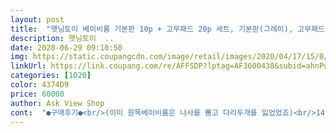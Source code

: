 ```yaml
---
layout: post 
title:  "햇님토이 베이비룸 기본판 10p + 고무패드 20p 세트, 기본판(그레이), 고무패드(화이트)" 
description: 햇님토이  ..
date: 2020-06-29 09:10:50 
img: https://static.coupangcdn.com/image/retail/images/2020/04/17/15/0/5db28e8c-d0fc-4134-a5da-c21af81a86df.jpg 
linkUrl: https://link.coupang.com/re/AFFSDP?lptag=AF3600438&subid=ahnPublicAsk&pageKey=1491730271&itemId=2560774163&vendorItemId=70553254179&traceid=V0-113-a36e77963c277afb 
categories: [1020] 
color: 4374D9 
price: 60000 
author: Ask View Shop 
cont:  "●구매후기●<br/>(이미 원목베이비룸은 나사를 뿜고 다리두개를 잃었었죠)<br/>14키로 아이가 기대면서 짓누르려해도 부러질듯 보이지않습니다.<br/><br/>가로세로껴놓고보니 나름 서로 부둥켜안고서 아들몸통박치기에도 꽤나 버티고있더군요.<br/><br/>그레이 색상이랑 흰색이랑 섞어서 조립했는데 생각보다 괜찮은 조합인거 같습니다.<br/><br/>기존 60만원주고 산 원목베이비룸이 창고에 박혀있으나,<br/>너무 가볍기에 제 구실못할거라 생각했지만,<br/>다른것보다 조립할때 딸깍 소리가 나야 조립이 되구 홈에 잘 끼워지는 편이라서 확인을 잘해야 조립이 확실한거 같습니다.<br/><br/>딸이 너무 좋아합니다.<br/> 문을 신청했어야했는데 넘어다니기 힘든거빼면 정말 좋아요<br/>사실 내구성이라던가 밀림, 넘어짐, 등의 걱정으로 비싼돈주면서 원목으로 제작한건데, 일반 베이비룸도 이 정도인 줄 알았으면... <br/>.<br/> 늦은 후회는 쓸 데 없겠죠<br/>사용해보니 아이 안전을 위해 만족합니다<br/>색상도 그레이는 때가 안타구 괜찮을꺼같구 걸레빨아서 위생상 한번씩 다 닦아주었네요.<br/><br/>아이가 방에서 놀기에 안전해야 하기때문에 꼭 설치를 해야 좋은거 같네요.<br/><br/>약 십분간의 시도끝에 포기하며 돌아섰습니다<br/>이 정도면 전 매우 만족하고,<br/>이때 실리콘보호구를 신겨주니 사기가 재 충전되며 더이상 뒤로는 물러나지않더군요.<br/><br/>이래서 엄마들끼리는 남의 집가서 자꾸 가구들여다보게 되나봅니다<br/>이사오면서 가구 및 전자제품들은 새것으로 교체했더니ㅋㅋㅋ왜 아들이 더 신나서 때리고 다닐까요.<br/><br/>이젠 아이보호용이 아닌 16개월 된 아이로 부터 가전기기를 지키기위해 구입.<br/><br/>일단 병약한 제가 조립할 만큼 쉽고 가볍습니다.<br/><br/>저희 집 최대 빌런인 아들래미가 방어진을 뚫고 TV를 공격하려했지만,<br/>하지만 일렬로 서있는 병사들이 조금 힘겨워합니다.<br/><br/>" 
---
```

